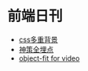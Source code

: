 # 前端日刊

* [css多重背景](https://www.w3school.com.cn/css/css3_backgrounds.asp)
* [神策全埋点](https://manual.sensorsdata.cn/sa/latest/tech_sdk_client_web_all_use-34537687.html)
* [object-fit for video](https://codepen.io/wesbos/full/YPmyxy/)
